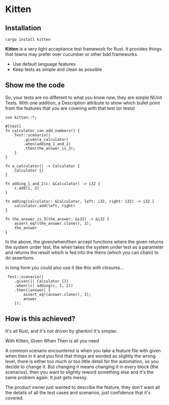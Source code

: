 # Kitten

## Installation
  `cargo install kitten`
 
**Kitten** is a very light acceptance test framework for Rust. It provides things that teams may prefer over cucumber or other bdd frameworks.

- Use default language features
- Keep tests as simple and clean as possible

## Show me the code

So, your tests are no different to what you know now, they are simple NUnit Tests. With one addition, a Description attribute to show which bullet point from the features that you are covering with that test (or tests)
```
use kitten::*;

#[test]
fn calculator_can_add_numbers() {
    Test::scenario()
        .given(a_calculator)
        .when(adding_1_and_2)
        .then(the_answer_is_3);
    }
}

fn a_calculator() -> Calculator {
    Calculator {}
}

fn adding_1_and_2(c: &Calculator) -> i32 {
    c.add(1, 2)
}

fn adding(calculator: &Calculator, left: i32, right: i32) -> i32 {
    calculator.add(left, right)
}

fn the_answer_is_3(the_answer: &i32) -> &i32 {
    assert_eq!(the_answer.clone(), 3);
    the_answer
}
```

In the above, the given/when/then accept functions where the given returns the system under test, the when takes the system under test as a parameter and returns the result which is fed into the thens (which you can chain) to do assertions.

in long form you could also use it like this with closures...
```
 Test::scenario()
    .given(|| Calculator {})
    .when(|c| adding(c, 1, 2))
    .then(|answer| {
        assert_eq!(answer.clone(), 3);
        answer
    });
```
## How is this achieved? 

It's all Rust, and it's not driven by gherkin! It's simpler. 

With Kitten, Given When Then is all you need

A common scenario encountered is when you take a feature file with given when then in it and you find that things are worded as slightly the wrong level, there is either too much or too little detail for the automation, so you decide to change it. But changing it means changing it in every block (the scenarios), then you want to slightly reword something else and it's the same problem again. It just gets messy.

The product owner just wanted to describe the feature, they don't want all the details of all the test cases and scenarios, just confidence that it's covered.
